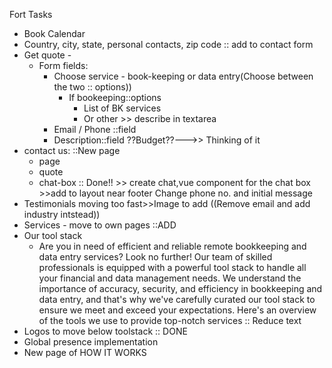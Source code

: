 Fort Tasks
- Book Calendar
- Country, city, state, personal contacts, zip code :: add to contact form
- Get quote -
    - Form fields:
        - Choose service - book-keeping or data entry(Choose between the two :: options))
            - If bookeeping::options
                - List of BK services
                - Or other >> describe in textarea
        - Email / Phone ::field
        - Description::field
          ??Budget??--->> Thinking of it
- contact us: ::New page
    - page
    - quote
    - chat-box :: Done!! >> create chat,vue component for the chat box >>add to layout near footer
      Change phone no. and initial message
- Testimonials moving too fast>>Image to add ((Remove email and add industry intstead))
- Services - move to own pages ::ADD
- Our tool stack
    - Are you in need of efficient and reliable remote bookkeeping and data entry services? Look no further! Our team of skilled professionals is equipped with a powerful tool stack to handle all your financial and data management needs. We understand the importance of accuracy, security, and efficiency in bookkeeping and data entry, and that's why we've carefully curated our tool stack to ensure we meet and exceed your expectations. Here's an overview of the tools we use to provide top-notch services :: Reduce text
- Logos to move below toolstack :: DONE
- Global presence implementation
- New page of HOW IT WORKS